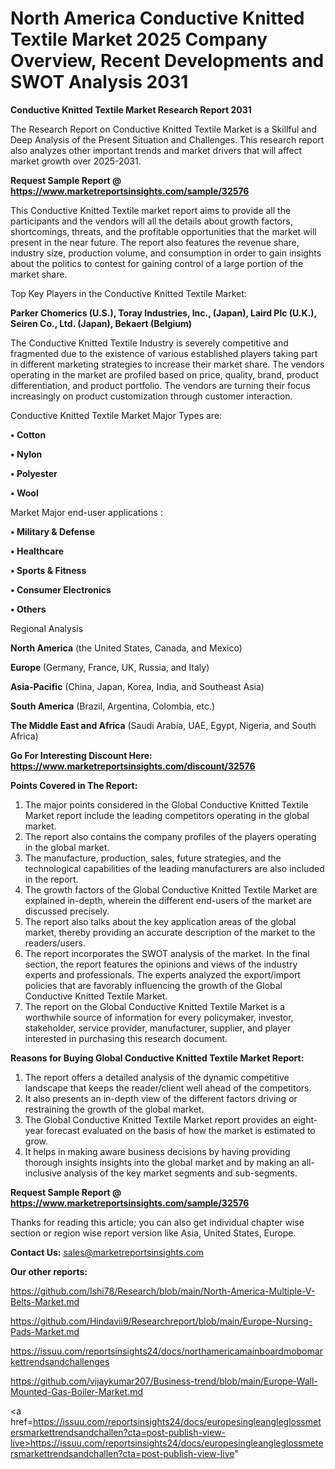 # North America Conductive Knitted Textile Market 2025 Company Overview, Recent Developments and SWOT Analysis 2031

<strong>Conductive Knitted Textile Market Research Report 2031</strong>

The Research Report on Conductive Knitted Textile Market is a Skillful and Deep Analysis of the Present Situation and Challenges. This research report also analyzes other important trends and market drivers that will affect market growth over 2025-2031.

<strong>Request Sample Report @ <a href=https://www.marketreportsinsights.com/sample/32576>https://www.marketreportsinsights.com/sample/32576</a></strong>

This Conductive Knitted Textile market report aims to provide all the participants and the vendors will all the details about growth factors, shortcomings, threats, and the profitable opportunities that the market will present in the near future. The report also features the revenue share, industry size, production volume, and consumption in order to gain insights about the politics to contest for gaining control of a large portion of the market share.

Top Key Players in the Conductive Knitted Textile Market:

<strong>Parker Chomerics (U.S.), Toray Industries, Inc., (Japan), Laird Plc (U.K.), Seiren Co., Ltd. (Japan), Bekaert (Belgium)</strong>

The Conductive Knitted Textile Industry is severely competitive and fragmented due to the existence of various established players taking part in different marketing strategies to increase their market share. The vendors operating in the market are profiled based on price, quality, brand, product differentiation, and product portfolio. The vendors are turning their focus increasingly on product customization through customer interaction.

Conductive Knitted Textile Market Major Types are:

<strong>•  Cotton

•  Nylon

•  Polyester

•  Wool</strong>

Market Major end-user applications :

<strong>•  Military & Defense

•  Healthcare

•  Sports & Fitness

•  Consumer Electronics

•  Others</strong>

Regional Analysis

</u><strong><b>North America</b></strong> (the United States, Canada, and Mexico)

<strong><b>Europe </b></strong>(Germany, France, UK, Russia, and Italy)

<strong><b>Asia-Pacific</b></strong> (China, Japan, Korea, India, and Southeast Asia)

<strong><b>South America</b></strong> (Brazil, Argentina, Colombia, etc.)

<strong><b>The Middle East and Africa</b></strong> (Saudi Arabia, UAE, Egypt, Nigeria, and South Africa)

<strong>Go For Interesting Discount Here: <a href=https://www.marketreportsinsights.com/discount/32576>https://www.marketreportsinsights.com/discount/32576</a></strong>

<strong>Points Covered in The Report:</strong>
<ol>
  <li>The major points considered in the Global Conductive Knitted Textile Market report include the leading competitors operating in the global market.</li>
  <li>The report also contains the company profiles of the players operating in the global market.</li>
  <li>The manufacture, production, sales, future strategies, and the technological capabilities of the leading manufacturers are also included in the report.</li>
  <li>The growth factors of the Global Conductive Knitted Textile Market are explained in-depth, wherein the different end-users of the market are discussed precisely.</li>
  <li>The report also talks about the key application areas of the global market, thereby providing an accurate description of the market to the readers/users.</li>
  <li>The report incorporates the SWOT analysis of the market. In the final section, the report features the opinions and views of the industry experts and professionals. The experts analyzed the export/import policies that are favorably influencing the growth of the Global Conductive Knitted Textile Market.</li>
  <li>The report on the Global Conductive Knitted Textile Market is a worthwhile source of information for every policymaker, investor, stakeholder, service provider, manufacturer, supplier, and player interested in purchasing this research document.</li>
</ol>
<strong>Reasons for Buying Global Conductive Knitted Textile Market Report:</strong>

<ol>
  <li>The report offers a detailed analysis of the dynamic competitive landscape that keeps the reader/client well ahead of the competitors.</li>
  <li>It also presents an in-depth view of the different factors driving or restraining the growth of the global market.</li>
  <li>The Global Conductive Knitted Textile Market report provides an eight-year forecast evaluated on the basis of how the market is estimated to grow.</li>
  <li>It helps in making aware business decisions by having providing thorough insights insights into the global market and by making an all-inclusive analysis of the key market segments and sub-segments.</li>
</ol>
<strong>Request Sample Report @ <a href=https://www.marketreportsinsights.com/sample/32576>https://www.marketreportsinsights.com/sample/32576</a></strong>


Thanks for reading this article; you can also get individual chapter wise section or region wise report version like Asia, United States, Europe.

<strong>Contact Us:</strong>
sales@marketreportsinsights.com

<strong>Our other reports:</strong>

<a href=https://github.com/Ishi78/Research/blob/main/North-America-Multiple-V-Belts-Market.md>https://github.com/Ishi78/Research/blob/main/North-America-Multiple-V-Belts-Market.md</a>

<a href=https://github.com/Hindavii9/Researchreport/blob/main/Europe-Nursing-Pads-Market.md>https://github.com/Hindavii9/Researchreport/blob/main/Europe-Nursing-Pads-Market.md</a>

<a href=https://issuu.com/reportsinsights24/docs/northamericamainboardmobomarkettrendsandchallenges>https://issuu.com/reportsinsights24/docs/northamericamainboardmobomarkettrendsandchallenges</a>

<a href=https://github.com/vijaykumar207/Business-trend/blob/main/Europe-Wall-Mounted-Gas-Boiler-Market.md>https://github.com/vijaykumar207/Business-trend/blob/main/Europe-Wall-Mounted-Gas-Boiler-Market.md</a>

<a href=https://issuu.com/reportsinsights24/docs/europesingleangleglossmetersmarkettrendsandchallen?cta=post-publish-view-live>https://issuu.com/reportsinsights24/docs/europesingleangleglossmetersmarkettrendsandchallen?cta=post-publish-view-live</a>"
